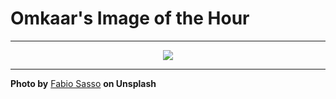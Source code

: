 # Omkaar's Image of the Hour

---

<div align="center">

<a href="https://unsplash.com/photos/palm-trees-reach-towards-a-vibrant-blue-sky-94xhfiXTkz4">
  <img src="https://images.unsplash.com/photo-1754265222750-687ab87f5549?crop=entropy&cs=tinysrgb&fit=max&fm=jpg&ixid=M3w3NjA2Nzh8MHwxfHJhbmRvbXx8fHx8fHx8fDE3NTUxMjI0MDB8&ixlib=rb-4.1.0&q=80&w=1080" style="max-width:100%; height:auto;">
</a>



</div>

---

**Photo by** [Fabio Sasso](https://unsplash.com/@abduzeedo) **on Unsplash**
